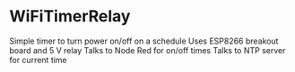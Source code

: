 # WiFiTimerRelay
Simple timer to turn power on/off on a schedule
Uses ESP8266 breakout board and 5 V relay
Talks to Node Red for on/off times
Talks to NTP server for current time
